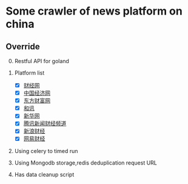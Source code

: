 # Some crawler of news platform on china

## Override

0. Restful API for goland
1. Platform list

    -   [x] [财经网](https://caijing.com.cn/)
    -   [x] [中国经济网](https://www.ce.cn/)
    -   [x] [东方财富网](https://www.eastmoney.com/)
    -   [x] [和讯](https://www.hexun.com/)
    -   [x] [新华网](http://www.news.cn/)
    -   [x] [腾讯新闻财经频道](https://new.qq.com/)
    -   [x] [新浪财经](https://finance.sina.com.cn/)
    -   [x] [网易财经](https://money.163.com/)

2. Using celery to timed run
3. Using Mongodb storage,redis deduplication request URL
4. Has data cleanup script